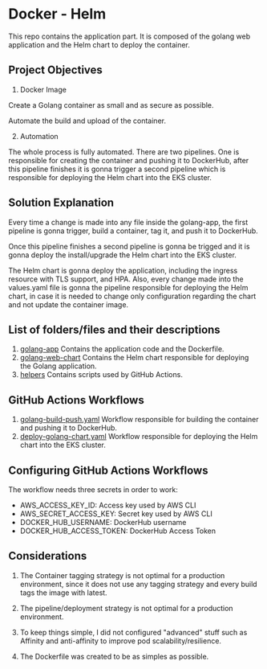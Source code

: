# Docker - Helm 

This repo contains the application part. It is composed of the golang web application and the Helm chart to deploy the container.

## Project Objectives

1. Docker Image

Create a Golang container as small and as secure as possible.

Automate the build and upload of the container.


2. Automation

The whole process is fully automated. There are two pipelines. One is responsible for creating the container and pushing it to DockerHub, after this pipeline finishes it is gonna trigger a second pipeline which is responsible for deploying the Helm chart into the EKS cluster.
## Solution Explanation

Every time a change is made into any file inside the golang-app, the first pipeline is gonna trigger, build a container, tag it, and push it to DockerHub.

Once this pipeline finishes a second pipeline is gonna be trigged and it is gonna deploy the install/upgrade the Helm chart into the EKS cluster.

The Helm chart is gonna deploy the application, including the ingress resource with TLS support, and HPA. Also, every change made into the values.yaml file is gonna the
pipeline responsible for deploying the Helm chart, in case it is needed to change only configuration regarding the chart and not update the container image.

## List of folders/files and their descriptions

1. [golang-app](golang-app) Contains the application code and the Dockerfile.
2. [golang-web-chart](golang-web-chart) Contains the Helm chart responsible for deploying the Golang application.
3. [helpers](helpers) Contains scripts used by GitHub Actions.
   
## GitHub Actions Workflows

1. [golang-build-push.yaml](.github/workflows/golang-build-push.yaml) Workflow responsible for building the container and pushing it to DockerHub.
2. [deploy-golang-chart.yaml](.github/workflows/configure-eks.yaml) Workflow responsible for deploying the Helm chart into the EKS cluster.

## Configuring GitHub Actions Workflows

The workflow needs three secrets in order to work:

- AWS_ACCESS_KEY_ID: Access key used by AWS CLI
- AWS_SECRET_ACCESS_KEY: Secret key used by AWS CLI
- DOCKER_HUB_USERNAME: DockerHub username
- DOCKER_HUB_ACCESS_TOKEN: DockerHub Access Token

## Considerations

1. The Container tagging strategy is not optimal for a production environment, since it does not use any tagging strategy and every build tags the image with latest.

2. The pipeline/deployment strategy is not optimal for a production environment.
   
3. To keep things simple, I did not configured "advanced" stuff such as Affinity and anti-affinity to improve pod scalability/resilience.

4. The Dockerfile was created to be as simples as possible.
